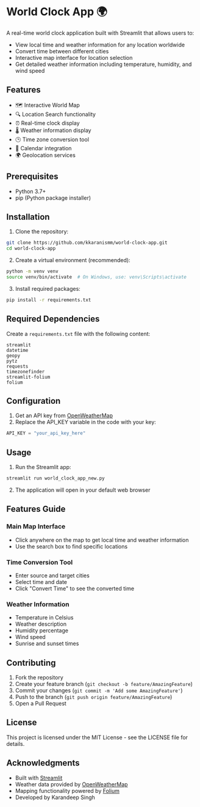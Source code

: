 # World Clock App 🌍

A real-time world clock application built with Streamlit that allows users to:
- View local time and weather information for any location worldwide
- Convert time between different cities
- Interactive map interface for location selection
- Get detailed weather information including temperature, humidity, and wind speed

## Features

- 🗺️ Interactive World Map
- 🔍 Location Search functionality
- ⏰ Real-time clock display
- 🌡️ Weather information display
- 🕒 Time zone conversion tool
- 📅 Calendar integration
- 🌍 Geolocation services

## Prerequisites

- Python 3.7+
- pip (Python package installer)

## Installation

1. Clone the repository:
```bash
git clone https://github.com/kkaranismm/world-clock-app.git
cd world-clock-app
```

2. Create a virtual environment (recommended):
```bash
python -m venv venv
source venv/bin/activate  # On Windows, use: venv\Scripts\activate
```

3. Install required packages:
```bash
pip install -r requirements.txt
```

## Required Dependencies

Create a `requirements.txt` file with the following content:
```
streamlit
datetime
geopy
pytz
requests
timezonefinder
streamlit-folium
folium
```

## Configuration

1. Get an API key from [OpenWeatherMap](https://openweathermap.org/api)
2. Replace the API_KEY variable in the code with your key:
```python
API_KEY = "your_api_key_here"
```

## Usage

1. Run the Streamlit app:
```bash
streamlit run world_clock_app_new.py
```

2. The application will open in your default web browser

## Features Guide

### Main Map Interface
- Click anywhere on the map to get local time and weather information
- Use the search box to find specific locations

### Time Conversion Tool
- Enter source and target cities
- Select time and date
- Click "Convert Time" to see the converted time

### Weather Information
- Temperature in Celsius
- Weather description
- Humidity percentage
- Wind speed
- Sunrise and sunset times

## Contributing

1. Fork the repository
2. Create your feature branch (`git checkout -b feature/AmazingFeature`)
3. Commit your changes (`git commit -m 'Add some AmazingFeature'`)
4. Push to the branch (`git push origin feature/AmazingFeature`)
5. Open a Pull Request

## License

This project is licensed under the MIT License - see the LICENSE file for details.

## Acknowledgments

- Built with [Streamlit](https://streamlit.io/)
- Weather data provided by [OpenWeatherMap](https://openweathermap.org/)
- Mapping functionality powered by [Folium](https://python-visualization.github.io/folium/)
- Developed by Karandeep Singh
